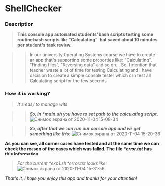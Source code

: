 # ShellChecker

### Description
> **This console app automated students' bash scripts testing some routine bash scripts like "Calculating" that saved about 10 minutes per student's task review.**

>> In our university Operating Systems course we have to create an app that's supporting some proporties like: "Calculating", "Finding files", "Reversing data" and so on... So, I mention that teacher waste a lot of time for testing Calculating and I have decision to create a simple console tester which can test all Calculating script for the few seconds

### How it is working?
> _It's easy to manage with_

>> ***So, in _*main.sh_ you have to set path to the calculating script.***
![Снимок экрана от 2020-11-04 15-08-34](https://user-images.githubusercontent.com/73281386/98110586-5ab7bb80-1eb0-11eb-8419-72afcc58ae2f.png)

>> ***So, after that we can run our console app and we get something like this:***
![Снимок экрана от 2020-11-04 15-20-36](https://user-images.githubusercontent.com/73281386/98111249-58a22c80-1eb1-11eb-9027-7b8ded5d0260.png)

**As you can see, all corner cases have tested and at the same time we can check the reason of the cases which was falled. The file _*error.txt_ has this information**
> _For the current *exp1.sh *error.txt looks like:_
![Снимок экрана от 2020-11-04 15-31-56](https://user-images.githubusercontent.com/73281386/98112219-e599b580-1eb2-11eb-89d2-ea9a1d93d6e8.png)

_That's it, I hope you enjoy this app and thanks for your attention!_
